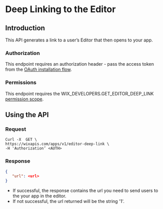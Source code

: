 # Deep Linking to the Editor

## Introduction

This API generates a link to a user’s Editor that then opens to your app.

### Authorization

This endpoint requires an authorization header - pass the access token from the [OAuth installation flow](https://dev.wix.com/api/rest/getting-started/authentication).

### Permissions

This endpoint requires the WIX_DEVELOPERS.GET_EDITOR_DEEP_LINK [permission scope](https://devforum.wix.com/en/article/available-permissions).

## Using the API

### Request

```curl
Curl -X  GET \
https://wixapis.com/apps/v1/editor-deep-link \
-H 'Authorization’ <AUTH>
```

### Response

```json
{
   "url": <url>
}
```

* If successful, the response contains the url you need to send users to the your app in the editor.
* If not successful, the url returned will be the string '1'.
